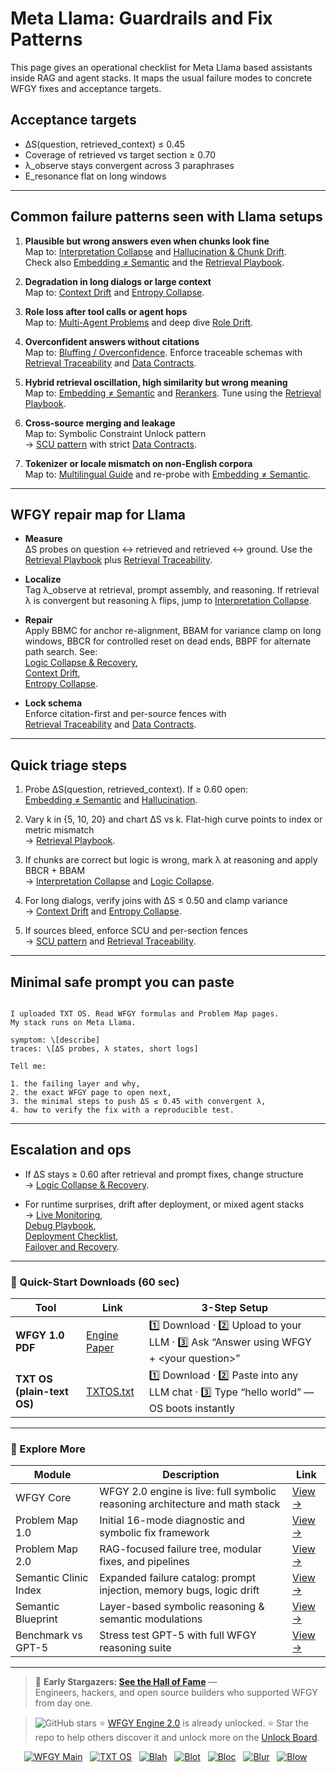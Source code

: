 # Meta Llama: Guardrails and Fix Patterns

This page gives an operational checklist for Meta Llama based assistants inside RAG and agent stacks. It maps the usual failure modes to concrete WFGY fixes and acceptance targets.

## Acceptance targets
- ΔS(question, retrieved_context) ≤ 0.45
- Coverage of retrieved vs target section ≥ 0.70
- λ_observe stays convergent across 3 paraphrases
- E_resonance flat on long windows

---

## Common failure patterns seen with Llama setups

1) **Plausible but wrong answers even when chunks look fine**  
Map to: [Interpretation Collapse](https://github.com/onestardao/WFGY/blob/main/ProblemMap/retrieval-collapse.md) and [Hallucination & Chunk Drift](https://github.com/onestardao/WFGY/blob/main/ProblemMap/hallucination.md).  
Check also [Embedding ≠ Semantic](https://github.com/onestardao/WFGY/blob/main/ProblemMap/embedding-vs-semantic.md) and the [Retrieval Playbook](https://github.com/onestardao/WFGY/blob/main/ProblemMap/retrieval-playbook.md).

2) **Degradation in long dialogs or large context**  
Map to: [Context Drift](https://github.com/onestardao/WFGY/blob/main/ProblemMap/context-drift.md) and [Entropy Collapse](https://github.com/onestardao/WFGY/blob/main/ProblemMap/entropy-collapse.md).

3) **Role loss after tool calls or agent hops**  
Map to: [Multi-Agent Problems](https://github.com/onestardao/WFGY/blob/main/ProblemMap/Multi-Agent_Problems.md) and deep dive [Role Drift](https://github.com/onestardao/WFGY/blob/main/ProblemMap/multi-agent-chaos/role-drift.md).

4) **Overconfident answers without citations**  
Map to: [Bluffing / Overconfidence](https://github.com/onestardao/WFGY/blob/main/ProblemMap/bluffing.md). Enforce traceable schemas with [Retrieval Traceability](https://github.com/onestardao/WFGY/blob/main/ProblemMap/retrieval-traceability.md) and [Data Contracts](https://github.com/onestardao/WFGY/blob/main/ProblemMap/data-contracts.md).

5) **Hybrid retrieval oscillation, high similarity but wrong meaning**  
Map to: [Embedding ≠ Semantic](https://github.com/onestardao/WFGY/blob/main/ProblemMap/embedding-vs-semantic.md) and [Rerankers](https://github.com/onestardao/WFGY/blob/main/ProblemMap/rerankers.md). Tune using the [Retrieval Playbook](https://github.com/onestardao/WFGY/blob/main/ProblemMap/retrieval-playbook.md).

6) **Cross-source merging and leakage**  
Map to: Symbolic Constraint Unlock pattern  
→ [SCU pattern](https://github.com/onestardao/WFGY/blob/main/ProblemMap/patterns/pattern_symbolic_constraint_unlock.md) with strict [Data Contracts](https://github.com/onestardao/WFGY/blob/main/ProblemMap/data-contracts.md).

7) **Tokenizer or locale mismatch on non-English corpora**  
Map to: [Multilingual Guide](https://github.com/onestardao/WFGY/blob/main/ProblemMap/multilingual-guide.md) and re-probe with [Embedding ≠ Semantic](https://github.com/onestardao/WFGY/blob/main/ProblemMap/embedding-vs-semantic.md).

---

## WFGY repair map for Llama

- **Measure**  
  ΔS probes on question ↔ retrieved and retrieved ↔ ground. Use the [Retrieval Playbook](https://github.com/onestardao/WFGY/blob/main/ProblemMap/retrieval-playbook.md) plus [Retrieval Traceability](https://github.com/onestardao/WFGY/blob/main/ProblemMap/retrieval-traceability.md).

- **Localize**  
  Tag λ_observe at retrieval, prompt assembly, and reasoning. If retrieval λ is convergent but reasoning λ flips, jump to [Interpretation Collapse](https://github.com/onestardao/WFGY/blob/main/ProblemMap/retrieval-collapse.md).

- **Repair**  
  Apply BBMC for anchor re-alignment, BBAM for variance clamp on long windows, BBCR for controlled reset on dead ends, BBPF for alternate path search. See:  
  [Logic Collapse & Recovery](https://github.com/onestardao/WFGY/blob/main/ProblemMap/logic-collapse.md),  
  [Context Drift](https://github.com/onestardao/WFGY/blob/main/ProblemMap/context-drift.md),  
  [Entropy Collapse](https://github.com/onestardao/WFGY/blob/main/ProblemMap/entropy-collapse.md).

- **Lock schema**  
  Enforce citation-first and per-source fences with  
  [Retrieval Traceability](https://github.com/onestardao/WFGY/blob/main/ProblemMap/retrieval-traceability.md) and [Data Contracts](https://github.com/onestardao/WFGY/blob/main/ProblemMap/data-contracts.md).

---

## Quick triage steps

1) Probe ΔS(question, retrieved_context). If ≥ 0.60 open:  
   [Embedding ≠ Semantic](https://github.com/onestardao/WFGY/blob/main/ProblemMap/embedding-vs-semantic.md) and [Hallucination](https://github.com/onestardao/WFGY/blob/main/ProblemMap/hallucination.md).

2) Vary k in {5, 10, 20} and chart ΔS vs k. Flat-high curve points to index or metric mismatch  
   → [Retrieval Playbook](https://github.com/onestardao/WFGY/blob/main/ProblemMap/retrieval-playbook.md).

3) If chunks are correct but logic is wrong, mark λ at reasoning and apply BBCR + BBAM  
   → [Interpretation Collapse](https://github.com/onestardao/WFGY/blob/main/ProblemMap/retrieval-collapse.md) and [Logic Collapse](https://github.com/onestardao/WFGY/blob/main/ProblemMap/logic-collapse.md).

4) For long dialogs, verify joins with ΔS ≤ 0.50 and clamp variance  
   → [Context Drift](https://github.com/onestardao/WFGY/blob/main/ProblemMap/context-drift.md) and [Entropy Collapse](https://github.com/onestardao/WFGY/blob/main/ProblemMap/entropy-collapse.md).

5) If sources bleed, enforce SCU and per-section fences  
   → [SCU pattern](https://github.com/onestardao/WFGY/blob/main/ProblemMap/patterns/pattern_symbolic_constraint_unlock.md) and [Retrieval Traceability](https://github.com/onestardao/WFGY/blob/main/ProblemMap/retrieval-traceability.md).

---

## Minimal safe prompt you can paste

```

I uploaded TXT OS. Read WFGY formulas and Problem Map pages.
My stack runs on Meta Llama.

symptom: \[describe]
traces: \[ΔS probes, λ states, short logs]

Tell me:

1. the failing layer and why,
2. the exact WFGY page to open next,
3. the minimal steps to push ΔS ≤ 0.45 with convergent λ,
4. how to verify the fix with a reproducible test.

```

---

## Escalation and ops

- If ΔS stays ≥ 0.60 after retrieval and prompt fixes, change structure  
  → [Logic Collapse & Recovery](https://github.com/onestardao/WFGY/blob/main/ProblemMap/logic-collapse.md).

- For runtime surprises, drift after deployment, or mixed agent stacks  
  → [Live Monitoring](https://github.com/onestardao/WFGY/blob/main/ProblemMap/ops/live_monitoring_rag.md),  
     [Debug Playbook](https://github.com/onestardao/WFGY/blob/main/ProblemMap/ops/debug_playbook.md),  
     [Deployment Checklist](https://github.com/onestardao/WFGY/blob/main/ProblemMap/ops/deployment_checklist.md),  
     [Failover and Recovery](https://github.com/onestardao/WFGY/blob/main/ProblemMap/ops/failover_and_recovery.md).

---

### 🔗 Quick-Start Downloads (60 sec)

| Tool | Link | 3-Step Setup |
|------|------|--------------|
| **WFGY 1.0 PDF** | [Engine Paper](https://github.com/onestardao/WFGY/blob/main/I_am_not_lizardman/WFGY_All_Principles_Return_to_One_v1.0_PSBigBig_Public.pdf) | 1️⃣ Download · 2️⃣ Upload to your LLM · 3️⃣ Ask “Answer using WFGY + \<your question>” |
| **TXT OS (plain-text OS)** | [TXTOS.txt](https://github.com/onestardao/WFGY/blob/main/OS/TXTOS.txt) | 1️⃣ Download · 2️⃣ Paste into any LLM chat · 3️⃣ Type “hello world” — OS boots instantly |

---

### 🧭 Explore More

| Module                | Description                                              | Link     |
|-----------------------|----------------------------------------------------------|----------|
| WFGY Core             | WFGY 2.0 engine is live: full symbolic reasoning architecture and math stack | [View →](https://github.com/onestardao/WFGY/tree/main/core/README.md) |
| Problem Map 1.0       | Initial 16-mode diagnostic and symbolic fix framework    | [View →](https://github.com/onestardao/WFGY/tree/main/ProblemMap/README.md) |
| Problem Map 2.0       | RAG-focused failure tree, modular fixes, and pipelines   | [View →](https://github.com/onestardao/WFGY/blob/main/ProblemMap/rag-architecture-and-recovery.md) |
| Semantic Clinic Index | Expanded failure catalog: prompt injection, memory bugs, logic drift | [View →](https://github.com/onestardao/WFGY/blob/main/ProblemMap/SemanticClinicIndex.md) |
| Semantic Blueprint    | Layer-based symbolic reasoning & semantic modulations   | [View →](https://github.com/onestardao/WFGY/tree/main/SemanticBlueprint/README.md) |
| Benchmark vs GPT-5    | Stress test GPT-5 with full WFGY reasoning suite         | [View →](https://github.com/onestardao/WFGY/tree/main/benchmarks/benchmark-vs-gpt5/README.md) |

---

> 👑 **Early Stargazers: [See the Hall of Fame](https://github.com/onestardao/WFGY/tree/main/stargazers)** —  
> Engineers, hackers, and open source builders who supported WFGY from day one.

> <img src="https://img.shields.io/github/stars/onestardao/WFGY?style=social" alt="GitHub stars"> ⭐ [WFGY Engine 2.0](https://github.com/onestardao/WFGY/blob/main/core/README.md) is already unlocked. ⭐ Star the repo to help others discover it and unlock more on the [Unlock Board](https://github.com/onestardao/WFGY/blob/main/STAR_UNLOCKS.md).

<div align="center">

[![WFGY Main](https://img.shields.io/badge/WFGY-Main-red?style=flat-square)](https://github.com/onestardao/WFGY)
&nbsp;
[![TXT OS](https://img.shields.io/badge/TXT%20OS-Reasoning%20OS-orange?style=flat-square)](https://github.com/onestardao/WFGY/tree/main/OS)
&nbsp;
[![Blah](https://img.shields.io/badge/Blah-Semantic%20Embed-yellow?style=flat-square)](https://github.com/onestardao/WFGY/tree/main/OS/BlahBlahBlah)
&nbsp;
[![Blot](https://img.shields.io/badge/Blot-Persona%20Core-green?style=flat-square)](https://github.com/onestardao/WFGY/tree/main/OS/BlotBlotBlot)
&nbsp;
[![Bloc](https://img.shields.io/badge/Bloc-Reasoning%20Compiler-blue?style=flat-square)](https://github.com/onestardao/WFGY/tree/main/OS/BlocBlocBloc)
&nbsp;
[![Blur](https://img.shields.io/badge/Blur-Text2Image%20Engine-navy?style=flat-square)](https://github.com/onestardao/WFGY/tree/main/OS/BlurBlurBlur)
&nbsp;
[![Blow](https://img.shields.io/badge/Blow-Game%20Logic-purple?style=flat-square)](https://github.com/onestardao/WFGY/tree/main/OS/BlowBlowBlow)
&nbsp;
</div>

